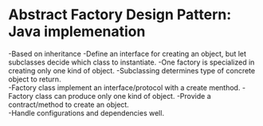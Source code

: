 # Abstract Factory Design Pattern: Java implemenation
-Based on inheritance 
-Define an interface for creating an object, but let subclasses decide which class to instantiate. 
-One factory is specialized in creating only one kind of object. 
-Subclassing determines type of concrete object to return.  
-Factory class implement an interface/protocol with a create menthod. 
-Factory class can produce only one kind of object. 
-Provide a contract/method to create an object.   
-Handle configurations and dependencies well. 

